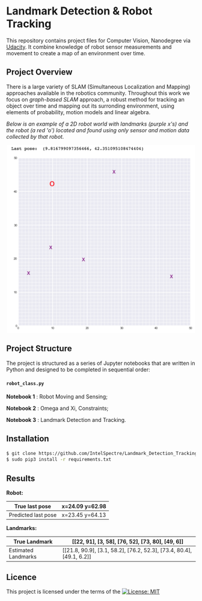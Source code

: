 # Landmark Detection & Robot Tracking
This repository contains project files for Computer Vision, Nanodegree  via [Udacity](https://eu.udacity.com/course/computer-vision-nanodegree--nd891). It combine knowledge of robot sensor measurements and movement to create a map of an environment over time.

## Project Overview
There is a large variety of SLAM (Simultaneous Localization and Mapping) approaches available in the robotics community. Throughout this work we focus on *graph-based SLAM* approach, a robust method for tracking an object over time and mapping out its surronding environment, using elements of probability, motion models and linear algebra. 

*Below is an example of a 2D robot world with landmarks (purple x's) and the robot (a red 'o') located and found using only sensor and motion data collected by that robot.*

<p align="center">
	<img src="Landmark Detection & Tracking (SLAM)/images/robot_world.png" align="middle" alt="drawing" width="500px">
</p>

## Project Structure
The project is structured as a series of Jupyter notebooks that are written in Python and designed to be completed in sequential order:

#### `robot_class.py`
__Notebook 1__ : Robot Moving and Sensing;

__Notebook 2__ : Omega and Xi, Constraints;

__Notebook 3__ : Landmark Detection and Tracking.

## Installation
```sh
$ git clone https://github.com/IntelSpectre/Landmark_Detection_Tracking.git
$ sudo pip3 install -r requirements.txt
```
## Results
**Robot:** 

 True last pose       | x=24.09 y=62.98      
 -------------------  |--------------------
 Predicted last pose  | x=23.45 y=64.13      


**Landmarks:**

 True Landmark        | [[22, 91], [3, 58], [76, 52], [73, 80], [49, 6]]                      
 -------------------  | ---------------------------------------------------------------------
 Estimated Landmarks  | [[21.8, 90.9], [3.1, 58.2], [76.2, 52.3], [73.4, 80.4], [49.1, 6.2]]  


## Licence
This project is licensed under the terms of the [![License: MIT](https://img.shields.io/badge/License-MIT-yellow.svg)](https://opensource.org/licenses/MIT)
